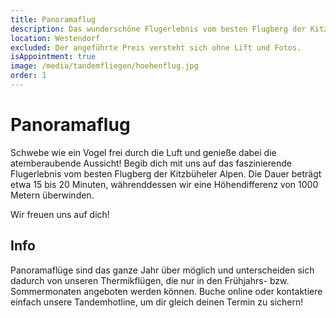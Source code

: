 ```yaml
---
title: Panoramaflug
description: Das wunderschöne Flugerlebnis vom besten Flugberg der Kitzbüheler Alpen dauert ca. 15 - 20 Minuten.
location: Westendorf
excluded: Der angeführte Preis versteht sich ohne Lift und Fotos.
isAppointment: true
image: /media/tandemfliegen/hoehenflug.jpg
order: 1
---
```


# Panoramaflug

Schwebe wie ein Vogel frei durch die Luft und genieße dabei die atemberaubende Aussicht! Begib dich mit uns auf das faszinierende Flugerlebnis vom besten Flugberg der Kitzbüheler Alpen. Die Dauer beträgt etwa 15 bis 20 Minuten, währenddessen wir eine Höhendifferenz von 1000 Metern überwinden. 

Wir freuen uns auf dich!

## Info

Panoramaflüge sind das ganze Jahr über möglich und unterscheiden sich dadurch von unseren Thermikflügen, die nur in den Frühjahrs- bzw. Sommermonaten angeboten werden können. Buche online oder kontaktiere einfach unsere Tandemhotline, um dir gleich deinen Termin zu sichern!
